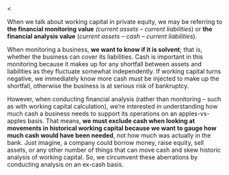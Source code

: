 <<p>When we talk about working capital in private equity, we may be referring to<strong> the financial monitoring value</strong><em> (current assets &#8211; current liabilities</em>) or <strong>the financial analysis value</strong> (<em>current assets &#8211; cash &#8211; current liabilities</em>).</p><p>When monitoring a business, <strong>we want to know if it is solvent</strong>; that is, whether the business can cover its liabilities. Cash is important in this monitoring because it makes up for any shortfall between assets and liabilities as they fluctuate somewhat independently. If working capital turns negative, we immediately know more cash must be injected to make up the shortfall, otherwise the business is at serious risk of bankruptcy.</p><p>However, when conducting financial analysis (rather than monitoring &#8211; such as with working capital calculation), we&#8217;re interested in understanding how much cash a business needs to support its operations on an apples-vs-apples basis. That means, <strong>we must exclude cash when looking at movements in historical working capital because we want to gauge how much cash would have been needed</strong>, not how much was actually in the bank. Just imagine, a company could borrow money, raise equity, sell assets, or any other number of things that can move cash and skew historic analysis of working capital. So, we circumvent these aberrations by conducting analysis on an ex-cash basis.</p>
